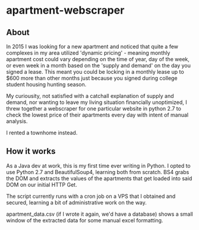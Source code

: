 # apartment-webscraper

## About

In 2015 I was looking for a new apartment and noticed that quite a few complexes in my area utilized 'dynamic pricing' - meaning monthly apartment cost could vary depending on the time of year, day of the week, or even week in a month based on the 'supply and demand' on the day you signed a lease. This meant you could be locking in a monthly lease up to $600 more than other months just because you signed during college student housing hunting season.

My curiousity, not satisfied with a catchall explanation of supply and demand, nor wanting to leave my living situation financially unoptimized, I threw together a webscraper for one particular website in python 2.7 to check the lowest price of their apartments every day with intent of manual analysis.

I rented a townhome instead.

## How it works

As a Java dev at work, this is my first time ever writing in Python. I opted to use Python 2.7 and BeautifulSoup4, learning both from scratch. BS4 grabs the DOM and extracts the values of the apartments that get loaded into said DOM on our initial HTTP Get.

The script currently runs with a cron job on a VPS that I obtained and secured, learning a bit of administrative work on the way.

apartment_data.csv (if I wrote it again, we'd have a database) shows a small window of the extracted data for some manual excel formatting.
